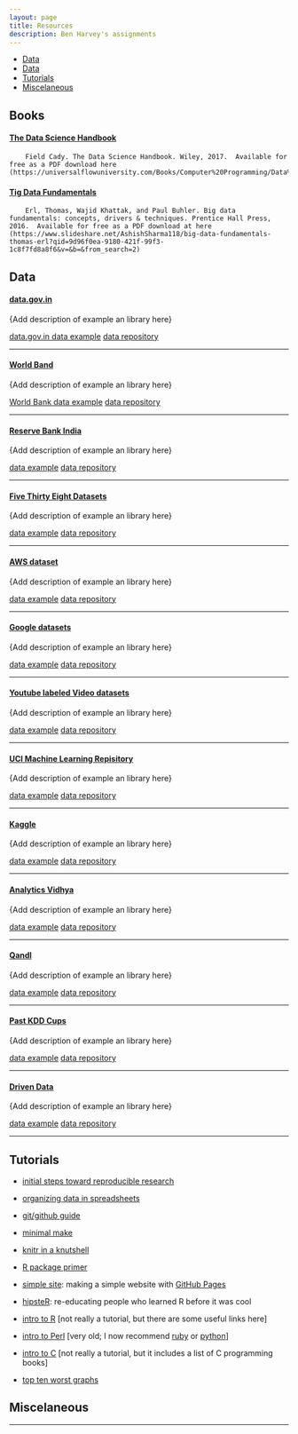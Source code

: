 ```yaml
---
layout: page
title: Resources
description: Ben Harvey's assignments
---
```


<div class="navbar">
    <div class="navbar-inner">
        <ul class="nav">
            <li><a href="#Books">Data</a></li>
            <li><a href="#Data">Data</a></li>
            <li><a href="#Tutorials">Tutorials</a></li>
            <li><a href="#Miscelaneous">Miscelaneous</a></li>
        </ul>
    </div>
</div>


## <a name="Books"></a>Books
#### <a name="The Data Science Handbook"></a>[The Data Science Handbook](https://universalflowuniversity.com/Books/Computer%20Programming/Data%20Mining%20and%20Data%20Science/The%20Data%20Science%20Handbook.pdf)
        Field Cady. The Data Science Handbook. Wiley, 2017.  Available for free as a PDF download here (https://universalflowuniversity.com/Books/Computer%20Programming/Data%20Mining%20and%20Data%20Science/The%20Data%20Science%20Handbook.pdf)

#### <a name="Big Data Fundamentals"></a>[Tig Data Fundamentals](https://www.slideshare.net/AshishSharma118/big-data-fundamentals-thomas-erl?qid=9d96f0ea-9180-421f-99f3-1c8f7fd8a8f6&v=&b=&from_search=2)
        Erl, Thomas, Wajid Khattak, and Paul Buhler. Big data fundamentals: concepts, drivers & techniques. Prentice Hall Press, 2016.  Available for free as a PDF download at here (https://www.slideshare.net/AshishSharma118/big-data-fundamentals-thomas-erl?qid=9d96f0ea-9180-421f-99f3-1c8f7fd8a8f6&v=&b=&from_search=2)

## <a name="Data"></a>Data
#### <a name="Government Open Data"></a>[data.gov.in](https://data.gov.in/)
{Add description of example an library here}

[data.gov.in data example](http://groups.google.com/group/Rqtl-disc)
[data repository](http://groups.google.com/group/Rqtl-disc)

---

#### <a name="qtl"></a>[World Band](http://data.worldbank.org/)
{Add description of example an library here}

[World Bank data example](http://groups.google.com/group/Rqtl-disc)
[data repository](http://groups.google.com/group/Rqtl-disc)

---

#### <a name="qtl"></a>[Reserve Bank India](https://rbi.org.in/Scripts/Statistics.aspx)
{Add description of example an library here}

[data example](http://groups.google.com/group/Rqtl-disc)
[data repository](http://groups.google.com/group/Rqtl-disc)

---

#### <a name="qtl"></a>[Five Thirty Eight Datasets](https://github.com/fivethirtyeight/data)
{Add description of example an library here}

[data example](http://groups.google.com/group/Rqtl-disc)
[data repository](http://groups.google.com/group/Rqtl-disc)

---

#### <a name="qtl"></a>[AWS dataset](https://aws.amazon.com/datasets/)
{Add description of example an library here}

[data example](http://groups.google.com/group/Rqtl-disc)
[data repository](http://groups.google.com/group/Rqtl-disc)

---

#### <a name="qtl"></a>[Google datasets](https://cloud.google.com/bigquery/public-data/)
{Add description of example an library here}

[data example](http://groups.google.com/group/Rqtl-disc)
[data repository](http://groups.google.com/group/Rqtl-disc)

---

#### <a name="qtl"></a>[Youtube labeled Video datasets](https://research.google.com/youtube8m/)
{Add description of example an library here}

[data example](http://groups.google.com/group/Rqtl-disc)
[data repository](http://groups.google.com/group/Rqtl-disc)

---

#### <a name="qtl"></a>[UCI Machine Learning Repisitory](https://archive.ics.uci.edu/ml/datasets.html)
{Add description of example an library here}

[data example](http://groups.google.com/group/Rqtl-disc)
[data repository](http://groups.google.com/group/Rqtl-disc)

---

#### <a name="qtl"></a>[Kaggle](https://www.kaggle.com/datasets)
{Add description of example an library here}

[data example](http://groups.google.com/group/Rqtl-disc)
[data repository](http://groups.google.com/group/Rqtl-disc)

---

#### <a name="qtl"></a>[Analytics Vidhya](https://datahack.analyticsvidhya.com/contest/all/)
{Add description of example an library here}

[data example](http://groups.google.com/group/Rqtl-disc)
[data repository](http://groups.google.com/group/Rqtl-disc)

---

#### <a name="qtl"></a>[Qandl](https://www.quandl.com/)
{Add description of example an library here}

[data example](http://groups.google.com/group/Rqtl-disc)
[data repository](http://groups.google.com/group/Rqtl-disc)

---

#### <a name="qtl"></a>[Past KDD Cups](http://www.kdd.org/kdd-cup)
{Add description of example an library here}

[data example](http://groups.google.com/group/Rqtl-disc)
[data repository](http://groups.google.com/group/Rqtl-disc)

---

#### <a name="qtl"></a>[Driven Data](https://www.drivendata.org/)
{Add description of example an library here}

[data example](http://groups.google.com/group/Rqtl-disc)
[data repository](http://groups.google.com/group/Rqtl-disc)

---


## <a name="Tutorials"></a>Tutorials
- [initial steps toward reproducible research](http://kbroman.org/steps2rr)
- [organizing data in spreadsheets](http://kbroman.org/dataorg)
- [git/github guide](http://kbroman.org/github_tutorial)
- [minimal make](http://kbroman.org/minimal_make)
- [knitr in a knutshell](http://kbroman.org/knitr_knutshell)
- [R package primer](http://kbroman.org/pkg_primer)
- [simple site](http://kbroman.org/simple_site): making a simple
  website with [GitHub Pages](http://pages.github.com)
- [hipsteR](http://kbroman.org/hipsteR/): re-educating people who learned R before it was cool


- [intro to R](http://www.biostat.wisc.edu/~kbroman/Rintro)
  \[not really a tutorial, but there are some useful links here\]
- [intro to Perl](http://www.biostat.wisc.edu/~kbroman/perlintro)
  \[very old; I now recommend [ruby](https://www.ruby-lang.org/en/) or [python](https://www.python.org/)\]
- [intro to C](http://www.biostat.wisc.edu/~kbroman/Cintro)
  \[not really a tutorial, but it includes a list of C programming books\]
- [top ten worst graphs](https://www.biostat.wisc.edu/~kbroman/topten_worstgraphs/)


## <a name="Miscelaneous"></a>Miscelaneous
---

